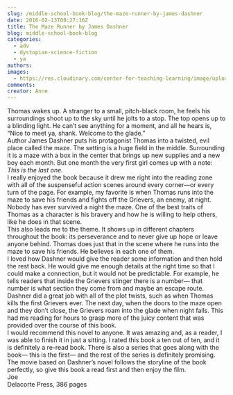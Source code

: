 ```yaml
---
slug: /middle-school-book-blog/the-maze-runner-by-james-dashner
date: 2016-02-13T08:27:16Z
title: The Maze Runner by James Dashner
blog: middle-school-book-blog
categories:
  - adv
  - dystopian-science-fiction
  - ya
authors:
images:
  - https://res.cloudinary.com/center-for-teaching-learning/image/upload/v1637542550/The_Maze_Runner_cover-207x300.png.png
comments:
creator: Anne
---
```


 Thomas wakes up. A stranger to a small, pitch-black room, he feels his surroundings shoot up to the sky until he jolts to a stop. The top opens up to a blinding light. He can’t see anything for a moment, and all he hears is, “Nice to meet ya, shank. Welcome to the glade.”<br />Author James Dashner puts his protagonist Thomas into a twisted, evil place called the maze. The setting is a huge field in the middle. Surrounding it is a maze with a box in the center that brings up new supplies and a new boy each month. But one month the very first girl comes up with a note: <em>This is the last one.</em><br />I really enjoyed the book because it drew me right into the reading zone with all of the suspenseful action scenes around every corner—or every turn of the page. For example, my favorite is when Thomas runs into the maze to save his friends and fights off the Grievers, an enemy, at night. Nobody has ever survived a night the maze. One of the best traits of Thomas as a character is his bravery and how he is willing to help others, like he does in that scene.<br />This also leads me to the theme. It shows up in different chapters throughout the book: its perseverance and to never give up hope or leave anyone behind. Thomas does just that in the scene where he runs into the maze to save his friends. He believes in each one of them.<br />I loved how Dashner would give the reader some information and then hold the rest back. He would give me enough details at the right time so that I could make a connection, but it would not be predictable. For example, he tells readers that inside the Grievers stinger there is a number— that number is what section they come from and maybe an escape route.<br />Dashner did a great job with all of the plot twists, such as when Thomas kills the first Grievers ever. The next day, when the doors to the maze open and they don’t close, the Grievers roam into the glade when night falls. This had me reading for hours to grasp more of the juicy content that was provided over the course of this book.<br />I would recommend this novel to anyone. It was amazing and, as a reader, I was able to finish it in just a sitting. I rated this book a ten out of ten, and it is definitely a re-read book. There is also a series that goes along with the book— this is the first— and the rest of the series is definitely promising. The movie based on Dashner’s novel follows the storyline of the book perfectly, so give this book a read first and then enjoy the film.<br />Joe<br />Delacorte Press, 386 pages
